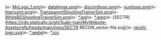\n- [MyLogo_1.png](https://cdn.statically.io/gh/Sudo-Ivan/MyWebsite-Assets/refs/heads/main/logo/MyLogo_1.png)\n- [datahinge.png](https://cdn.statically.io/gh/Sudo-Ivan/MyWebsite-Assets/refs/heads/main/logo/datahinge.png)\n- [discordlogo.png](https://cdn.statically.io/gh/Sudo-Ivan/MyWebsite-Assets/refs/heads/main/logo/discordlogo.png)\n- [nuxtlogo.png](https://cdn.statically.io/gh/Sudo-Ivan/MyWebsite-Assets/refs/heads/main/logo/nuxtlogo.png)\n- [titanosint.png](https://cdn.statically.io/gh/Sudo-Ivan/MyWebsite-Assets/refs/heads/main/logo/titanosint.png)\n- [TransparentShootingTrainerSim.png](https://cdn.statically.io/gh/Sudo-Ivan/MyWebsite-Assets/refs/heads/main/shootertrainersim/TransparentShootingTrainerSim.png)\n- [WhiteBGShootingTrainerSim.png](https://cdn.statically.io/gh/Sudo-Ivan/MyWebsite-Assets/refs/heads/main/shootertrainersim/WhiteBGShootingTrainerSim.png)\n- [*.jpg](https://cdn.statically.io/gh/Sudo-Ivan/MyWebsite-Assets/refs/heads/main/**/*.jpg)\n- [*.jpeg](https://cdn.statically.io/gh/Sudo-Ivan/MyWebsite-Assets/refs/heads/main/**/*.jpeg)\n- [SECTR](https://cdn.statically.io/gh/Sudo-Ivan/MyWebsite-Assets/refs/heads/main/logo/SECTR RECON_vector-file.svg)\n- [revolt-logo.svg](https://cdn.statically.io/gh/Sudo-Ivan/MyWebsite-Assets/refs/heads/main/logo/revolt-logo.svg)\n- [*.webp](https://cdn.statically.io/gh/Sudo-Ivan/MyWebsite-Assets/refs/heads/main/**/*.webp)\n- [*.ico](https://cdn.statically.io/gh/Sudo-Ivan/MyWebsite-Assets/refs/heads/main/**/*.ico)
